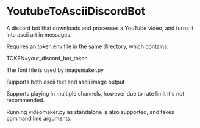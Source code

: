 # YoutubeToAsciiDiscordBot
A discord bot that downloads and processes a YouTube video, and turns it into ascii art in messages.

Requires an token.env file in the same directory, which contains:

TOKEN=your_discord_bot_token

The font file is used by imagemaker.py

Supports both ascii text and ascii image output

Supports playing in multiple channels, however due to rate limit it's not recommended.

Running videomaker.py as standalone is also supported, and takes command line arguments.
